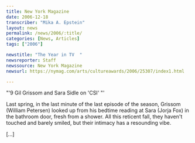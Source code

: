 ```yaml
---
title: New York Magazine
date: 2006-12-18
transcriber: "Mika A. Epstein"
layout: news
permalink: /news/2006/:title/
categories: [News, Articles]
tags: ["2006"]

newstitle: "The Year in TV  "
newsreporter: Staff
newssource: New York Magazine
newsurl: https://nymag.com/arts/cultureawards/2006/25307/index1.html

---
```


"'9 Gil Grissom and Sara Sidle on 'CSI' "'

Last spring, in the last minute of the last episode of the season, Grissom (William Petersen) looked up from his bedtime reading at Sara (Jorja Fox) in the bathroom door, fresh from a shower. All this reticent fall, they haven't touched and barely smiled, but their intimacy has a resounding vibe.

[...]
